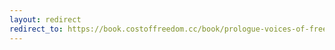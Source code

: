 ```yaml
---
layout: redirect
redirect_to: https://book.costoffreedom.cc/book/prologue-voices-of-free-culture.html
---
```

